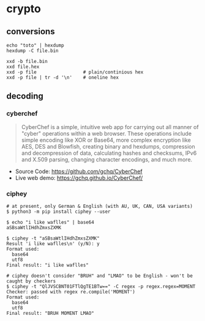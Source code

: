 # crypto

## conversions

    echo "toto" | hexdump
    hexdump -C file.bin
    
    xxd -b file.bin
    xxd file.hex
    xxd -p file                 # plain/continious hex
    xxd -p file | tr -d '\n'    # oneline hex


## decoding

### cyberchef

> CyberChef is a simple, intuitive web app for carrying out all manner of "cyber" operations within a web browser. These operations include simple encoding like XOR or Base64, more complex encryption like AES, DES and Blowfish, creating binary and hexdumps, compression and decompression of data, calculating hashes and checksums, IPv6 and X.509 parsing, changing character encodings, and much more.

- Source Code: https://github.com/gchq/CyberChef
- Live web demo: https://gchq.github.io/CyberChef/

### ciphey

    # at present, only German & English (with AU, UK, CAN, USA variants)
    $ python3 -m pip install ciphey --user

    $ echo "i like waflles" | base64
    aSBsaWtlIHdhZmxsZXMK

    $ ciphey -t "aSBsaWtlIHdhZmxsZXMK"
    Result 'i like waflles\n' (y/N): y
    Format used:
      base64
      utf8
    Final result: "i like waflles"

    # ciphey doesn't consider "BRUH" and "LMAO" to be English - won't be caught by checkers
    $ ciphey -t "QlJVSCBNT01FTlQgTE1BTw==" -C regex -p regex.regex=MOMENT
    Checker: passed with regex re.compile('MOMENT')
    Format used:
      base64
      utf8
    Final result: "BRUH MOMENT LMAO"
